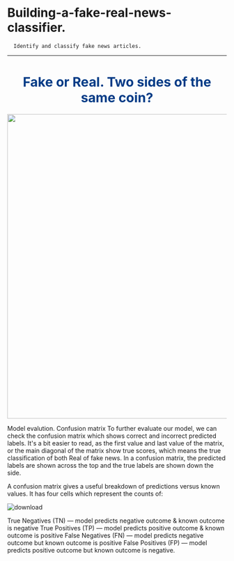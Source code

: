 # Building-a-fake-real-news-classifier.
      Identify and classify fake news articles.
---
<h1 style="text-align: center;font-size: 30px; color: #013b86;">Fake or Real. Two sides of the same coin?</h1>
<center><img style="width: 700px;" src="https://images.ctfassets.net/yqezig6gzu6c/5ur280lovm0DKoHmlEGe1P/9779c9555ebed3dbd7e3445d0a666843/https___cdn2.hubspot.net_hubfs_656775_Fact_20Fake_201200_20x_20627px_2x-100_20copy.jpg?w=900&q=100"></center>


Model evalution.
Confusion matrix
To further evaluate our model, we can check the confusion matrix which shows correct and incorrect predicted labels. It's a bit easier to read, as the first value and last value of the matrix, or the main diagonal of the matrix show true scores, which means the true classification of both Real of fake news. In a confusion matrix, the predicted labels are shown across the top and the true labels are shown down the side.

A confusion matrix gives a useful breakdown of predictions versus known values. It has four cells which represent the counts of:

![download](https://user-images.githubusercontent.com/84151016/158228346-91af4ee0-0b68-41be-975c-39db678085cf.jpg)


True Negatives (TN) — model predicts negative outcome & known outcome is negative
True Positives (TP) — model predicts positive outcome & known outcome is positive
False Negatives (FN) — model predicts negative outcome but known outcome is positive
False Positives (FP) — model predicts positive outcome but known outcome is negative.
